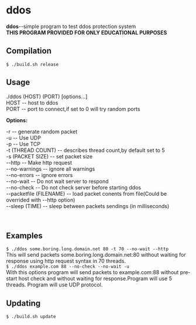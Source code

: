 # ddos
<b>ddos</b>--simple program to test ddos protection system</br>
<b>THIS PROGRAM PROVIDED FOR ONLY EDUCATIONAL PURPOSES</b><br>
## Compilation
```$ ./build.sh release ```
<br>
## Usage
<p>
./ddos (HOST) (PORT) [options...]<br>
HOST -- host to ddos<br>
PORT -- port to connect,if set to 0 will try random ports<br>

</p>
<b>Options:</b><br>
<p>
-r -- generate random packet<br>
-u -- Use UDP<br>
-p -- Use TCP<br>
-t (THREAD COUNT) -- describes thread count,by default set to 5<br>
-s (PACKET SIZE) -- set packet size<br>
--http -- Make http request<br>
--no-warnings -- ignore all warnings<br>
--no-errors -- ignore errors<br>
--no-wait -- Do not wait server to respond<br>
--no-check -- Do not check server before starting ddos<br>
--packetfile (FILENAME) -- load packet conents from file(Could be overrided with --http option)<br>
--sleep (TIME) -- sleep between packets sendings (in milliseconds)<br>
</p><br>
  
## Examples
``` $ ./ddos some.boring.long.domain.net 80 -t 70 --no-wait --http ```
  <br>
  This will send packets  some.boring.long.domain.net:80 without waiting for response using http request syntax in 70 threads.<br>
``` $ ./ddos example.com 88 --no-check --no-wait -u ```
  <br>
  With this options program will send  packets to example.com:88 without pre-start host check and without waiting for response.Program will use 5 threads. Program will use UDP protocol.<br>

## Updating
``` $ ./build.sh update ```
